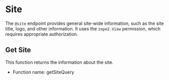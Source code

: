 # Site

The `@site` endpoint provides general site-wide information, such as the site title, logo, and other information.
It uses the `zope2.View` permission, which requires appropriate authorization.

## Get Site

This function returns the information about the site.

-   Function name: getSiteQuery
